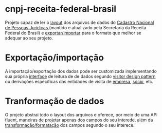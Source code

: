 # cnpj-receita-federal-brasil
Projeto capaz de ler o [layout](https://github.com/l3onardo-oliv3ira/cnpj-receita-federal-brasil/blob/master/cnpj-receita-federal-brasil/layout/LAYOUT_DADOS_ABERTOS_CNPJ.pdf) dos arquivos de dados do [Cadastro Nacional de Pessoas Jurídicas ](http://idg.receita.fazenda.gov.br/orientacao/tributaria/cadastros/cadastro-nacional-de-pessoas-juridicas-cnpj/dados-publicos-cnpj)   (mantido e atualizado pela Secretaria da Receita Federal do Brasil) e [exportar/importar](https://github.com/l3onardo-oliv3ira/cnpj-receita-federal-brasil/tree/master/cnpj-receita-federal-brasil/exporter/br/gov/economia/receita/imp) para o formato que melhor se adequar ao seu projeto.

# Exportação/importação
A importação/exportação dos dados pode ser customizada implementando sua própria [interface](https://github.com/l3onardo-oliv3ira/cnpj-receita-federal-brasil/tree/master/cnpj-receita-federal-brasil/visitor/br/gov/economia/receita) de leitura de de dados segundo  [visitor design pattern](http://alumni.cs.ucr.edu/~lgao/teaching/visitor.html) ou derivações específicas das entidades de visita de [empresa](https://github.com/l3onardo-oliv3ira/cnpj-receita-federal-brasil/blob/master/cnpj-receita-federal-brasil/exporter/br/gov/economia/receita/imp/EmpresaJsonExporter.java), [sócio](https://github.com/l3onardo-oliv3ira/cnpj-receita-federal-brasil/blob/master/cnpj-receita-federal-brasil/exporter/br/gov/economia/receita/imp/SocioSqlExporter.java), etc.

# Tranformação de dados
O projeto abstrai todo o layout dos arquivos e oferece, por meio de uma API fluent, maneiras de projetar apenas dos campos do seu interede, além da [transformação/formatação](https://github.com/l3onardo-oliv3ira/cnpj-receita-federal-brasil/tree/master/cnpj-receita-federal-brasil/transformer/br/gov/economia/receita) dos campos segundo o seu interece. 
